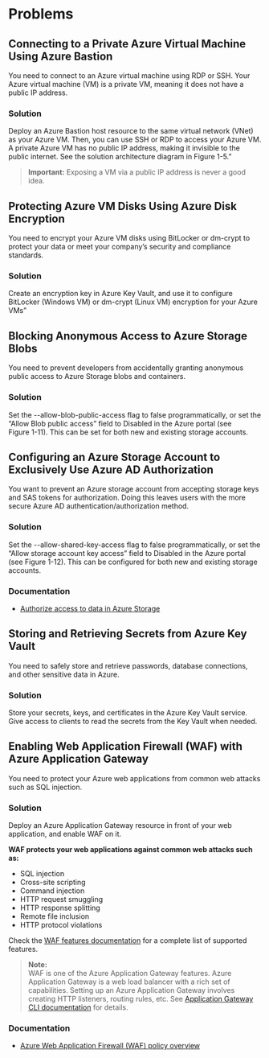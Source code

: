 # Problems

## Connecting to a Private Azure Virtual Machine Using Azure Bastion

You need to connect to an Azure virtual machine using RDP or SSH. Your Azure virtual machine (VM) is a private VM, meaning it does not have a public IP address.

### Solution

Deploy an Azure Bastion host resource to the same virtual network (VNet) as your Azure VM. Then, you can use SSH or RDP to access your Azure VM. A private Azure VM has no public IP address, making it invisible to the public internet. See the solution architecture diagram in Figure 1-5.”

> **Important:**
> Exposing a VM via a public IP address is never a good idea.

## Protecting Azure VM Disks Using Azure Disk Encryption

You need to encrypt your Azure VM disks using BitLocker or dm-crypt to protect your data or meet your company’s security and compliance standards.

### Solution

Create an encryption key in Azure Key Vault, and use it to configure BitLocker (Windows VM) or dm-crypt (Linux VM) encryption for your Azure VMs”

## Blocking Anonymous Access to Azure Storage Blobs

You need to prevent developers from accidentally granting anonymous public access to Azure Storage blobs and containers.

### Solution

Set the --allow-blob-public-access flag to false programmatically, or set the “Allow Blob public access” field to Disabled in the Azure portal (see Figure 1-11). This can be set for both new and existing storage accounts.

## Configuring an Azure Storage Account to Exclusively Use Azure AD Authorization

You want to prevent an Azure storage account from accepting storage keys and SAS tokens for authorization. Doing this leaves users with the more secure Azure AD authentication/authorization method.

### Solution

Set the --allow-shared-key-access flag to false programmatically, or set the “Allow storage account key access” field to Disabled in the Azure portal (see Figure 1-12). This can be configured for both new and existing storage accounts.

### Documentation

- [Authorize access to data in Azure Storage](https://learn.microsoft.com/en-us/azure/storage/common/authorize-data-access)

## Storing and Retrieving Secrets from Azure Key Vault

You need to safely store and retrieve passwords, database connections, and other sensitive data in Azure.

### Solution

Store your secrets, keys, and certificates in the Azure Key Vault service. Give access to clients to read the secrets from the Key Vault when needed.

## Enabling Web Application Firewall (WAF) with Azure Application Gateway 

You need to protect your Azure web applications from common web attacks such as SQL injection.

### Solution

Deploy an Azure Application Gateway resource in front of your web application, and enable WAF on it.

**WAF protects your web applications against common web attacks such as:**

- SQL injection
- Cross-site scripting
- Command injection
- HTTP request smuggling
- HTTP response splitting
- Remote file inclusion
- HTTP protocol violations

Check the [WAF features documentation](https://learn.microsoft.com/en-us/azure/web-application-firewall/ag/ag-overview) for a complete list of supported features.

> **Note:**  
> WAF is one of the Azure Application Gateway features. 
> Azure Application Gateway is a web load balancer with a rich set of capabilities. 
> Setting up an Azure Application Gateway involves creating HTTP listeners, routing rules, etc. 
> See [Application Gateway CLI documentation](https://learn.microsoft.com/en-us/azure/application-gateway/redirect-http-to-https-cli) for details.

### Documentation

- [Azure Web Application Firewall (WAF) policy overview](https://learn.microsoft.com/en-us/azure/web-application-firewall/ag/policy-overview)
